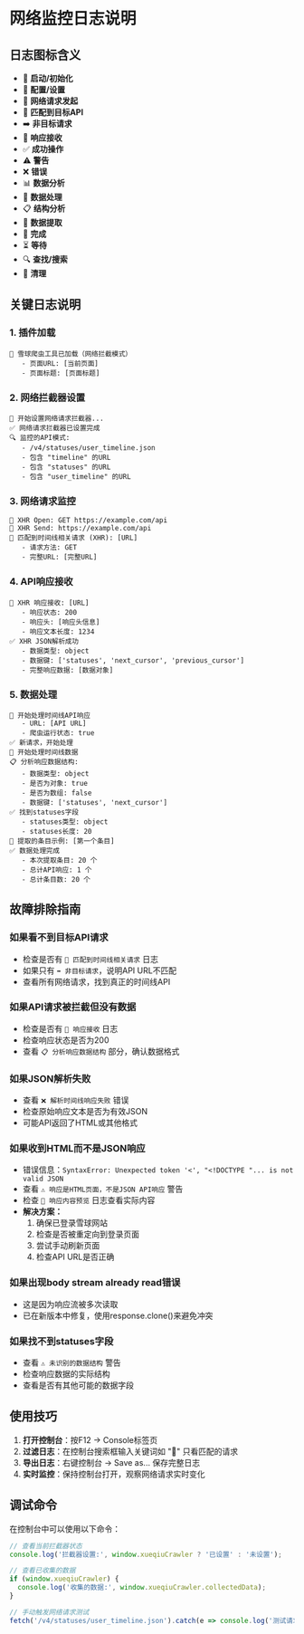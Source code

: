 # 网络监控日志说明

## 日志图标含义

- 🚀 **启动/初始化**
- 🔧 **配置/设置** 
- 📡 **网络请求发起**
- 🎯 **匹配到目标API**
- ➡️ **非目标请求**
- 📨 **响应接收**
- ✅ **成功操作**
- ⚠️ **警告**
- ❌ **错误**
- 📊 **数据分析**
- 🔄 **数据处理**
- 📋 **结构分析**
- 📝 **数据提取**
- 🏁 **完成**
- ⏳ **等待**
- 🔍 **查找/搜索**
- 🧹 **清理**

## 关键日志说明

### 1. 插件加载
```
🚀 雪球爬虫工具已加载（网络拦截模式）
   - 页面URL: [当前页面]
   - 页面标题: [页面标题]
```

### 2. 网络拦截器设置
```
🔧 开始设置网络请求拦截器...
✅ 网络请求拦截器已设置完成
🔍 监控的API模式:
   - /v4/statuses/user_timeline.json
   - 包含 "timeline" 的URL
   - 包含 "statuses" 的URL
   - 包含 "user_timeline" 的URL
```

### 3. 网络请求监控
```
📡 XHR Open: GET https://example.com/api
🚀 XHR Send: https://example.com/api
🎯 匹配到时间线相关请求 (XHR): [URL]
   - 请求方法: GET
   - 完整URL: [完整URL]
```

### 4. API响应接收
```
📨 XHR 响应接收: [URL]
   - 响应状态: 200
   - 响应头: [响应头信息]
   - 响应文本长度: 1234
✅ XHR JSON解析成功
   - 数据类型: object
   - 数据键: ['statuses', 'next_cursor', 'previous_cursor']
   - 完整响应数据: [数据对象]
```

### 5. 数据处理
```
🎯 开始处理时间线API响应
   - URL: [API URL]
   - 爬虫运行状态: true
✅ 新请求，开始处理
🔄 开始处理时间线数据
📋 分析响应数据结构:
   - 数据类型: object
   - 是否为对象: true
   - 是否为数组: false
   - 数据键: ['statuses', 'next_cursor']
✅ 找到statuses字段
   - statuses类型: object
   - statuses长度: 20
📝 提取的条目示例: [第一个条目]
✅ 数据处理完成
   - 本次提取条目: 20 个
   - 总计API响应: 1 个
   - 总计条目数: 20 个
```

## 故障排除指南

### 如果看不到目标API请求
- 检查是否有 `🎯 匹配到时间线相关请求` 日志
- 如果只有 `➡️ 非目标请求`，说明API URL不匹配
- 查看所有网络请求，找到真正的时间线API

### 如果API请求被拦截但没有数据
- 检查是否有 `📨 响应接收` 日志
- 检查响应状态是否为200
- 查看 `📋 分析响应数据结构` 部分，确认数据格式

### 如果JSON解析失败
- 查看 `❌ 解析时间线响应失败` 错误
- 检查原始响应文本是否为有效JSON
- 可能API返回了HTML或其他格式

### 如果收到HTML而不是JSON响应
- 错误信息：`SyntaxError: Unexpected token '<', "<!DOCTYPE "... is not valid JSON`
- 查看 `⚠️ 响应是HTML页面，不是JSON API响应` 警告
- 检查 `📄 响应内容预览` 日志查看实际内容
- **解决方案：**
  1. 确保已登录雪球网站
  2. 检查是否被重定向到登录页面
  3. 尝试手动刷新页面
  4. 检查API URL是否正确

### 如果出现body stream already read错误
- 这是因为响应流被多次读取
- 已在新版本中修复，使用response.clone()来避免冲突

### 如果找不到statuses字段
- 查看 `⚠️ 未识别的数据结构` 警告
- 检查响应数据的实际结构
- 查看是否有其他可能的数据字段

## 使用技巧

1. **打开控制台**：按F12 → Console标签页
2. **过滤日志**：在控制台搜索框输入关键词如 "🎯" 只看匹配的请求
3. **导出日志**：右键控制台 → Save as... 保存完整日志
4. **实时监控**：保持控制台打开，观察网络请求实时变化

## 调试命令

在控制台中可以使用以下命令：

```javascript
// 查看当前拦截器状态
console.log('拦截器设置:', window.xueqiuCrawler ? '已设置' : '未设置');

// 查看已收集的数据
if (window.xueqiuCrawler) {
  console.log('收集的数据:', window.xueqiuCrawler.collectedData);
}

// 手动触发网络请求测试
fetch('/v4/statuses/user_timeline.json').catch(e => console.log('测试请求:', e));
```
